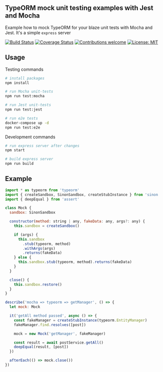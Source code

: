 ## TypeORM mock unit testing examples with Jest and Mocha

Example how to mock TypeORM for your blaze unit tests with Mocha and Jest.
It's a simple `express` server

[![Build Status][travis-image]][travis-url]
[![Coverage Status][coveralls-image]][coveralls-url]
[![Contributions welcome][pr-image]][pr-url]
[![License: MIT][license-image]][license-url]

## Usage

Testing commands

```sh
# install packages
npm install

# run Mocha unit-tests
npm run test:mocha

# run Jest unit-tests
npm run test:jest

# run e2e tests
docker-compose up -d
npm run test:e2e
```

Development commands

```sh
# run express server after changes
npm start

# build express server
npm run build
```

## Example

```js
import * as typeorm from 'typeorm'
import { createSandbox, SinonSandbox, createStubInstance } from 'sinon'
import { deepEqual } from 'assert'

class Mock {
  sandbox: SinonSandbox

  constructor(method: string | any, fakeData: any, args?: any) {
    this.sandbox = createSandbox()

    if (args) {
      this.sandbox
        .stub(typeorm, method)
        .withArgs(args)
        .returns(fakeData)
    } else {
      this.sandbox.stub(typeorm, method).returns(fakeData)
    }
  }

  close() {
    this.sandbox.restore()
  }
}

describe('mocha => typeorm => getManager', () => {
  let mock: Mock

  it('getAll method passed', async () => {
    const fakeManager = createStubInstance(typeorm.EntityManager)
    fakeManager.find.resolves([post])

    mock = new Mock('getManager', fakeManager)

    const result = await postService.getAll()
    deepEqual(result, [post])
  })

  afterEach(() => mock.close())
})
```

[travis-image]: https://travis-ci.org/yegorzaremba/typeorm-mock-unit-testing-example.svg?branch=master
[travis-url]: https://travis-ci.org/yegorzaremba/typeorm-mock-unit-testing-example
[coveralls-image]: https://coveralls.io/repos/github/YegorZaremba/typeorm-mock-unit-testing-example/badge.svg?branch=master
[coveralls-url]: https://coveralls.io/github/YegorZaremba/typeorm-mock-unit-testing-example?branch=master
[pr-image]: https://img.shields.io/badge/contributions-welcome-brightgreen.svg?style=flat
[pr-url]: https://github.com/yegorzaremba/typeorm-mock-unit-testing-example/issues
[license-image]: https://img.shields.io/badge/License-MIT-yellow.svg
[license-url]: https://opensource.org/licenses/MIT
